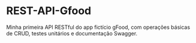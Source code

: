 # REST-API-Gfood
Minha primeira API RESTful do app fictício gFood, com operações básicas de CRUD, testes unitários e documentação Swagger.
